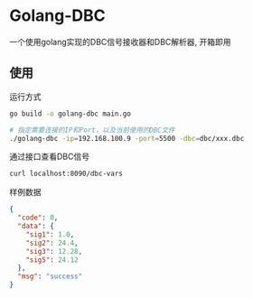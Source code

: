 # Golang-DBC

一个使用golang实现的DBC信号接收器和DBC解析器, 开箱即用

## 使用

运行方式

```bash
go build -o golang-dbc main.go

# 指定需要连接的IP和Port，以及当前使用的DBC文件
./golang-dbc -ip=192.168.100.9 -port=5500 -dbc=dbc/xxx.dbc
```

通过接口查看DBC信号
```bash
curl localhost:8090/dbc-vars
```

样例数据

```json
{
  "code": 0,
  "data": {
    "sig1": 1.0,
    "sig2": 24.4,
    "sig3": 12.28,
    "sig5": 24.12
  },
  "msg": "success"
}
```
